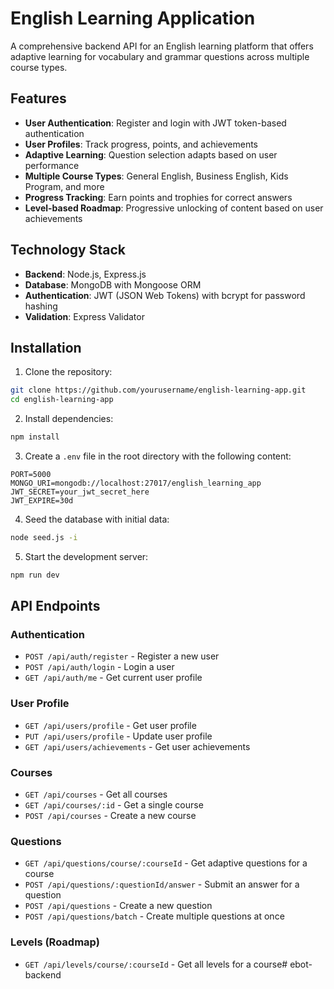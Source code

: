 # English Learning Application

A comprehensive backend API for an English learning platform that offers adaptive learning for vocabulary and grammar questions across multiple course types.

## Features

- **User Authentication**: Register and login with JWT token-based authentication
- **User Profiles**: Track progress, points, and achievements
- **Adaptive Learning**: Question selection adapts based on user performance
- **Multiple Course Types**: General English, Business English, Kids Program, and more
- **Progress Tracking**: Earn points and trophies for correct answers
- **Level-based Roadmap**: Progressive unlocking of content based on user achievements

## Technology Stack

- **Backend**: Node.js, Express.js
- **Database**: MongoDB with Mongoose ORM
- **Authentication**: JWT (JSON Web Tokens) with bcrypt for password hashing
- **Validation**: Express Validator

## Installation

1. Clone the repository:
```bash
git clone https://github.com/yourusername/english-learning-app.git
cd english-learning-app
```

2. Install dependencies:
```bash
npm install
```

3. Create a `.env` file in the root directory with the following content:
```
PORT=5000
MONGO_URI=mongodb://localhost:27017/english_learning_app
JWT_SECRET=your_jwt_secret_here
JWT_EXPIRE=30d
```

4. Seed the database with initial data:
```bash
node seed.js -i
```

5. Start the development server:
```bash
npm run dev
```

## API Endpoints

### Authentication
- `POST /api/auth/register` - Register a new user
- `POST /api/auth/login` - Login a user
- `GET /api/auth/me` - Get current user profile

### User Profile
- `GET /api/users/profile` - Get user profile
- `PUT /api/users/profile` - Update user profile
- `GET /api/users/achievements` - Get user achievements

### Courses
- `GET /api/courses` - Get all courses
- `GET /api/courses/:id` - Get a single course
- `POST /api/courses` - Create a new course

### Questions
- `GET /api/questions/course/:courseId` - Get adaptive questions for a course
- `POST /api/questions/:questionId/answer` - Submit an answer for a question
- `POST /api/questions` - Create a new question
- `POST /api/questions/batch` - Create multiple questions at once

### Levels (Roadmap)
- `GET /api/levels/course/:courseId` - Get all levels for a course#   e b o t - b a c k e n d  
 
